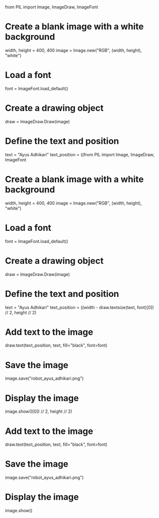 
from PIL import Image, ImageDraw, ImageFont

# Create a blank image with a white background
width, height = 400, 400
image = Image.new("RGB", (width, height), "white")

# Load a font
font = ImageFont.load_default()

# Create a drawing object
draw = ImageDraw.Draw(image)

# Define the text and position
text = "Ayus Adhikari"
text_position = ((from PIL import Image, ImageDraw, ImageFont

# Create a blank image with a white background
width, height = 400, 400
image = Image.new("RGB", (width, height), "white")

# Load a font
font = ImageFont.load_default()

# Create a drawing object
draw = ImageDraw.Draw(image)

# Define the text and position
text = "Ayus Adhikari"
text_position = ((width - draw.textsize(text, font)[0]) // 2, height // 2)

# Add text to the image
draw.text(text_position, text, fill="black", font=font)

# Save the image
image.save("robot_ayus_adhikari.png")

# Display the image
image.show()[0]) // 2, height // 2)

# Add text to the image
draw.text(text_position, text, fill="black", font=font)

# Save the image
image.save("robot_ayus_adhikari.png")

# Display the image
image.show()
